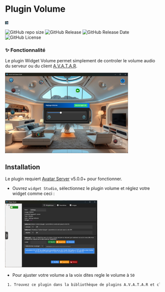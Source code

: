 # Plugin Volume

<div align-text:"center">
<img src="./volume/assets/images/github/audio.png" width="10"/></div>

![GitHub repo size](https://img.shields.io/github/repo-size/Domodom30/A.V.A.T.A.R-plugin-volume)
![GitHub Release](https://img.shields.io/badge/version-1.0.0-green)
![GitHub Release Date](https://img.shields.io/badge/Release_Date-16_mars_2025-yellow)
![GitHub License](https://img.shields.io/github/license/Domodom30/A.V.A.T.A.R-plugin-volume)

### ✨ Fonctionnalité
Le plugin Widget Volume permet simplement de controler le volume audio du serveur ou du client [A.V.A.T.A.R](https://github.com/Avatar-Home-Automation).

<div align-text:"center">
<img src="./volume/assets/images/github/volume.png" width="400"/></div>

## Installation

Le plugin requiert [Avatar Server](https://github.com/Avatar-Home-Automation) v5.0.0+ pour fonctionner.

- Ouvrez `widget Studio`, sélectionnez le plugin volume et réglez votre widget comme ceci :

<div align-text:"center">
<img src="./volume/assets/images/github/settings.png" width="300"/></div>

- Pour ajuster votre volume a la voix dites regle le volume à `50`

```sh
 1. Trouvez ce plugin dans la bibliothèque de plugins A.V.A.T.A.R et cliquez sur `installer`.
```
